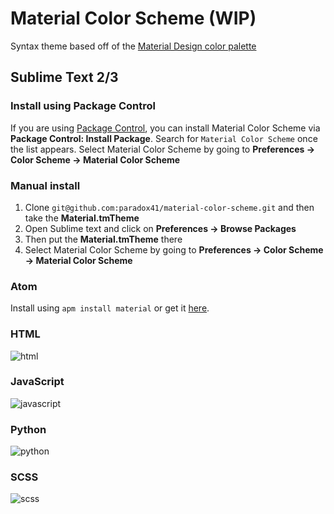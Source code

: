 # Material Color Scheme (WIP)

Syntax theme based off of the [Material Design color palette](http://www.google.com/design/spec/style/color.html)

## Sublime Text 2/3

### Install using Package Control

If you are using [Package Control](https://sublime.wbond.net/), you can
install Material Color Scheme via **Package Control: Install Package**. Search for `Material Color Scheme` once the list appears. Select Material Color Scheme by going to **Preferences -> Color Scheme -> Material Color Scheme**

### Manual install

1.  Clone `git@github.com:paradox41/material-color-scheme.git` and then take the **Material.tmTheme**
2.	Open Sublime text and click on **Preferences -> Browse Packages**
3.	Then put the **Material.tmTheme** there
4.	Select Material Color Scheme by going to **Preferences -> Color Scheme -> Material Color Scheme**

### Atom

Install using `apm install material` or get it [here](https://atom.io/themes/material).

### HTML

![html](https://github.com/paradox41/material-color-scheme/blob/master/images/HTML.png)

### JavaScript

![javascript](https://github.com/paradox41/material-color-scheme/blob/master/images/JavaScript.png)

### Python

![python](https://github.com/paradox41/material-color-scheme/blob/master/images/Python.png)

### SCSS

![scss](https://github.com/paradox41/material-color-scheme/blob/master/images/SCSS.png)
